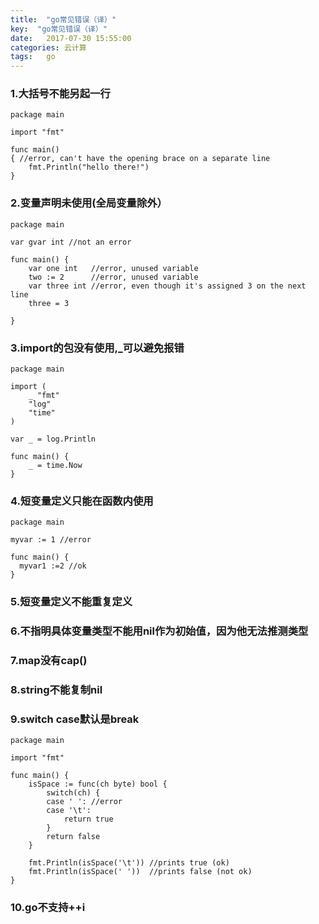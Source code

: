 ```yaml
---
title:  "go常见错误（译）"
key:  "go常见错误（译）"
date:   2017-07-30 15:55:00
categories: 云计算
tags:   go
---
```


###  1.大括号不能另起一行

    package main

    import "fmt"

    func main()  
    { //error, can't have the opening brace on a separate line
        fmt.Println("hello there!")
    }





###  2.变量声明未使用(全局变量除外）


    package main

    var gvar int //not an error

    func main() {  
        var one int   //error, unused variable
        two := 2      //error, unused variable
        var three int //error, even though it's assigned 3 on the next line
        three = 3

    }


###  3.import的包没有使用,_可以避免报错

    package main

    import (
        _ "fmt"
        "log"
        "time"
    )

    var _ = log.Println

    func main() {
        _ = time.Now
    }

###  4.短变量定义只能在函数内使用

    package main

    myvar := 1 //error

    func main() {  
      myvar1 :=2 //ok
    }

###  5.短变量定义不能重复定义
###  6.不指明具体变量类型不能用nil作为初始值，因为他无法推测类型
###  7.map没有cap()
###  8.string不能复制nil
###  9.switch case默认是break

    package main

    import "fmt"

    func main() {
        isSpace := func(ch byte) bool {
            switch(ch) {
            case ' ': //error
            case '\t':
                return true
            }
            return false
        }

        fmt.Println(isSpace('\t')) //prints true (ok)
        fmt.Println(isSpace(' '))  //prints false (not ok)
    }

###  10.go不支持++i

